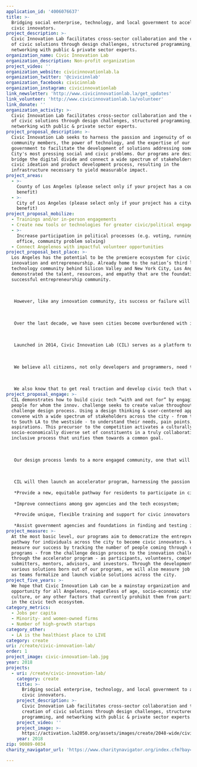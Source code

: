 ```yaml
---
application_id: '4006076637'
title: >-
  Bridging social enterprise, technology, and local government to accelerate
  civic innovators.
project_description: >-
  Civic Innovation Lab facilitates cross-sector collaboration and the creation
  of civic solutions through design challenges, structured programming, and
  networking with public & private sector experts.
organization_name: Civic Innovation Lab
organization_description: Non-profit organization
project_video: ''
organization_website: civicinnovationlab.la
organization_twitter: '@civicinnlab'
organization_facebook: civicinnlab
organization_instagram: civicinnovationlab
link_newsletter: 'http://www.civicinnovationlab.la/get_updates'
link_volunteer: 'http://www.civicinnovationlab.la/volunteer'
link_donate: ''
organization_activity: >-
  Civic Innovation Lab facilitates cross-sector collaboration and the creation
  of civic solutions through design challenges, structured programming, and
  networking with public & private sector experts.
project_proposal_description: >-
  Civic Innovation Lab seeks to harness the passion and ingenuity of our
  community members, the power of technology, and the expertise of our local
  government to facilitate the development of solutions addressing some of our
  City's most pressing social and civic problems. Our programs are designed to
  bridge the digital divide and connect a wide spectrum of stakeholders in the
  civic ideation and product development process, resulting in the
  infrastructure necessary to yield measurable impact.
project_areas:
  - >-
    County of Los Angeles (please select only if your project has a countywide
    benefit)
  - >-
    City of Los Angeles (please select only if your project has a citywide
    benefit)
project_proposal_mobilize:
  - Trainings and/or in-person engagements
  - Create new tools or technologies for greater civic/political engagement
  - >-
    Increase participation in political processes (e.g. voting, running for
    office, community problem solving)
  - Connect Angelenos with impactful volunteer opportunities
project_proposal_best_place: >-
  Los Angeles has the potential to be the premiere ecosystem for civic
  innovation and entrepreneurship. Already home to the nation’s third largest
  technology community behind Silicon Valley and New York City, Los Angeles has
  demonstrated the talent, resources, and empathy that are the foundation of a
  successful entrepreneurship community.
   
    
   
   However, like any innovation community, its success or failure will hinge in part on its infrastructure for taking new ideas to market. This infrastructure is especially important for civic technologists and entrepreneurs who are on the front lines of breaking down barriers to new frontiers of public and social sector innovation.
   
    
   
   Over the last decade, we have seen cities become overburdened with increasing demands and limited resources, all the while a cadre of local citizens and organizations have been raising their hands to utilize technology to help make their cities work better. The rise of the hackathon model is evidence of the pent up demand from the tech community to work on issues that matter. While hackathons can jumpstart the process that leads to lasting solutions, we are fundamentally missing the civic infrastructure that bridges the digital divide and brings expert citizens, the tech community, and local government together in a process to yield measurable civic and social impact.
   
   
   
   Launched in 2014, Civic Innovation Lab (CIL) serves as a platform to facilitate cross-sector collaboration and the creation of civic and social solutions through a mix of design challenges, structured programming, and networking with public and private sector experts.
   
    
   
   We believe all citizens, not only developers and programmers, need to be engaged in how technology improves our public lives and makes government more effective. We recognize that experts in policy, urban planning, social justice, and citizens at large may be the best suited to develop solutions that lead to measurable impact in the public sphere. To this end, our programs aim to engage anyone with a project or idea and connect them to volunteers with the necessary design and tech skills and subject matter expertise in order to partner and prototype solutions.
   
    
   
   We also know that to get real traction and develop civic tech that works, it needs to happen through a facilitated process that involves engagement and testing over time. We aim to create civic infrastructure that brings expert citizens, the tech community, and government together in a process to yield measurable civic and social impact.
project_proposal_engage: >-
  CIL demonstrates how to build civic tech “with and not for” by engaging the
  people for whom the innov. challenge seeks to create value throughout the
  challenge design process. Using a design thinking & user-centered approach, we
  convene with a wide spectrum of stakeholders across the city - from the valley
  to South LA to the westside - to understand their needs, pain points, and
  aspirations. This precursor to the competition activates a culturally &
  socio-economically diverse set of constituents in a truly collaborative &
  inclusive process that unifies them towards a common goal. 
   
    
   
   Our design process lends to a more engaged community, one that will have a vested interest in the development of solutions that address the pressing issues that they themselves have identified. By putting people first, we will get better submissions that lead to commercialization opportunities & create positive impact for LA. 
   
   
   
   CIL will then launch an accelerator program, harnessing the passion of citizens, public sector experience, and the power of tech to develop & deploy viable tech solutions by accomplishing the following over time:
   
   *Provide a new, equitable pathway for residents to participate in civic innovation to ensure the highest levels of diversity;
   
   *Improve connections among gov agencies and the tech ecosystem;
   
   *Provide unique, flexible training and support for civic innovators and entrepreneurs; and
   
   *Assist government agencies and foundations in finding and testing innovative ideas.
project_measure: >-
  At the most basic level, our programs aim to democratize the entrepreneurial
  pathway for individuals across the city to become civic innovators. We will
  measure our success by tracking the number of people coming through our
  programs - from the challenge design process to the innovation challenge and
  through the accelerator program - as participants, volunteers, competition
  submitters, mentors, advisors, and investors. Through the development of
  various solutions born out of our programs, we will also measure job creation
  as teams formalize and launch viable solutions across the city.
project_five_years: >-
  We hope that Civic Innovation Lab can be a mainstay organization and
  opportunity for all Angelenos, regardless of age, socio-economic status, race,
  culture, or any other factors that currently prohibit them from participating
  in the civic tech ecosystem.
category_metrics:
  - Jobs per capita
  - Minority- and women-owned firms
  - Number of high-growth startups
category_other:
  - LA is the healthiest place to LIVE
category: create
uri: /create/civic-innovation-lab/
order: 1
project_image: civic-innovation-lab.jpg
year: 2018
projects:
  - uri: /create/civic-innovation-lab/
    category: create
    title: >-
      Bridging social enterprise, technology, and local government to accelerate
      civic innovators.
    project_description: >-
      Civic Innovation Lab facilitates cross-sector collaboration and the
      creation of civic solutions through design challenges, structured
      programming, and networking with public & private sector experts.
    project_video: ''
    project_image: >-
      https://activation.la2050.org/assets/images/create/2048-wide/civic-innovation-lab.jpg
    year: 2018
zip: 90089-0034
charity_navigator_url: 'https://www.charitynavigator.org/index.cfm?bay=search.profile&ein=954116679'

---
```

